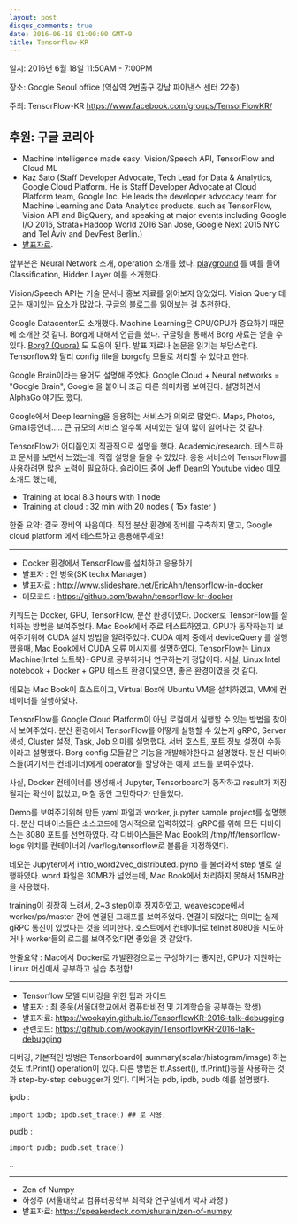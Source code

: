 ```yaml
---
layout: post
disqus_comments: true
date: 2016-06-18 01:00:00 GMT+9
title: Tensorflow-KR
---
```


일시: 2016년 6월 18일 11:50AM - 7:00PM

장소: Google Seoul office (역삼역 2번출구 강남 파이낸스 센터 22층)

주최: TensorFlow-KR https://www.facebook.com/groups/TensorFlowKR/ 

후원: 구글 코리아
------------------------------------------------------------------------------

- Machine Intelligence made easy: Vision/Speech API, TensorFlow and Cloud ML  
- Kaz Sato (Staff Developer Advocate, Tech Lead for Data & Analytics, Google Cloud Platform. He  is Staff Developer Advocate at Cloud Platform team, Google Inc. He leads the developer advocacy team for Machine Learning and Data Analytics products, such as TensorFlow, Vision API and BigQuery, and speaking at major events including Google I/O 2016, Strata+Hadoop World 2016 San Jose, Google Next 2015 NYC and Tel Aviv and DevFest Berlin.)
- [발표자료](http://sssslide.com/speakerdeck.com/kazunori279/machine-intelligence-made-easy).

앞부분은 Neural Network 소개, operation 소개를 했다. [playground](http://playground.tensorflow.org/) 를 예를 들어 Classification, Hidden Layer 예를 소개했다. 

Vision/Speech API는 기술 문서나 홍보 자료를 읽어보지 않았었다. Vision Query 데모는 재미있는 요소가 많았다.
[구글의 블로그](https://cloud.google.com/blog/big-data/2016/05/explore-the-galaxy-of-images-with-cloud-vision-api)를 읽어보는 걸 추천한다.

Google Datacenter도 소개했다. Machine Learning은 CPU/GPU가 중요하기 때문에 소개한 것 같다.
Borg에 대해서 언급을 했다. 구글링을 통해서 Borg 자료는 얻을 수 있다. [Borg? (Quora)](https://www.quora.com/What-is-Borg-at-Google) 도 도움이 된다. 발표 자료나 논문을 읽기는 부담스럽다.
Tensorflow와 달리 config file을 borgcfg 모듈로 처리할 수 있다고 한다.

Google Brain이라는 용어도 설명해 주었다. Google Cloud + Neural networks = "Google Brain", Google 을 붙이니 조금 다른 의미처럼 보여진다. 설명하면서 AlphaGo 얘기도 했다.

Google에서 Deep learning을 응용하는 서비스가 의외로 많았다. Maps, Photos, Gmail등인데..... 큰 규모의 서비스 일수록 재미있는 일이 많이 일어나는 것 같다.

TensorFlow가 어디쯤인지 직관적으로 설명을 했다. Academic/research. 테스트하고 문서를 보면서 느꼈는데, 직접 설명을 들을 수 있었다. 응용 서비스에 TensorFlow를 사용하려면 많은 노력이 필요하다. 
슬라이드 중에 Jeff Dean의 Youtube video 데모 소개도 했는데, 

- Training at local 8.3 hours with 1 node
- Training at cloud : 32 min with 20 nodes ( 15x faster )

한줄 요약: 결국 장비의 싸움이다. 직접 분산 환경에 장비를 구축하지 말고, Google cloud platform 에서 테스트하고 응용해주세요!

------------------------------------------------------------------------------

- Docker 환경에서 TensorFlow를 설치하고 응용하기 
- 발표자 : 안 병욱(SK techx Manager)
- 발표자료 : http://www.slideshare.net/EricAhn/tensorflow-in-docker
- 데모코드 : https://github.com/bwahn/tensorflow-kr-docker

키워드는 Docker, GPU, TensorFlow, 분산 환경이였다.
Docker로 TensorFlow를 설치하는 방법을 보여주었다. 
Mac Book에서 주로 테스트하였고, GPU가 동작하는지 보여주기위해 CUDA 설치 방법을 알려주었다.
CUDA 예제 중에서 deviceQuery 를 실행했을때, Mac Book에서 CUDA 오류 메시지를 설명하였다. 
TensorFlow는 Linux Machine(Intel 노트북)+GPU로 공부하거나 연구하는게 정답이다.
사실, Linux Intel notebook + Docker + GPU 테스트 환경이였으면, 좋은 환경이였을 것 같다.

데모는 Mac Book이 호스트이고, Virtual Box에 Ubuntu VM을 설치하였고, VM에 컨테이너를 실행하였다.

TensorFlow를 Google Cloud Platform이 아닌 로컬에서 실행할 수 있는 방법을 찾아서 보여주었다. 
분산 환경에서 TensorFlow를 어떻게 실행할 수 있는지 gRPC, Server 생성, Cluster 설정, Task, Job 의미를 설명했다.
서버 호스트, 포트 정보 설정이 수동이라고 설명했다.
Borg config 모듈같은 기능을 개발해야한다고 설명했다.
분산 디바이스들(여기서는 컨테이너)에게 operator를 할당하는 예제 코드를 보여주었다.

사실, Docker 컨테이너를 생성해서 Jupyter, Tensorboard가 동작하고 result가 저장될지는 확신이 없었고, 
며칠 동안 고민하다가 만들었다.

Demo를 보여주기위해 만든 yaml 파일과 worker, jupyter sample project를 설명했다.
분산 디바이스들은 소스코드에 명시적으로 입력하였다.
gRPC를 위해 모든 디바이스는 8080 포트를 선언하였다.
각 디바이스들은 Mac Book의 /tmp/tf/tensorflow-logs 위치를 컨테이너의 /var/log/tensorflow로 볼륨을 지정하였다.

데모는 Jupyter에서 intro_word2vec_distributed.ipynb 를 불러와서 step 별로 실행하였다. 
word 파일은 30MB가 넘었는데, Mac Book에서 처리하지 못해서 15MB만을 사용했다. 

training이 굉장히 느려서, 2~3 step이후 정지하였고, weavescope에서 worker/ps/master 간에 연결된 그래프를 보여주었다.
연결이 되었다는 의미는 실제 gRPC 통신이 있었다는 것을 의미한다. 호스트에서 컨테이너로 telnet 8080을 시도하거나 worker들의 로그를 보여주었다면 좋았을 것 같았다.

한줄요약 : Mac에서 Docker로 개발환경으로는 구성하기는 좋지만, GPU가 지원하는 Linux 머신에서 공부하고 실습 추천함!

------------------------------------------------------------------------------

- Tensorflow 모델 디버깅을 위한 팁과 가이드
- 발표자 : 최 종욱(서울대학교에서 컴퓨터비전 및 기계학습을 공부하는 학생)
- 발표자료: https://wookayin.github.io/TensorflowKR-2016-talk-debugging
- 관련코드: https://github.com/wookayin/TensorflowKR-2016-talk-debugging

디버깅, 기본적인 방벙은 Tensorboard에 summary(scalar/histogram/image) 하는 것도 tf.Print() operation이 있다.
다른 방법은 tf.Assert(), tf.Print()등을 사용하는 것과 step-by-step debugger가 있다.
디버거는 pdb, ipdb, pudb 예를 설명했다.

ipdb :
```
import ipdb; ipdb.set_trace() ## 로 사용.
```

pudb :
```
import pudb; pudb.set_trace() 
```
..

------------------------------------------------------------------------------

- Zen of Numpy 
- 하성주 (서울대학교 컴퓨터공학부 최적화 연구실에서 박사 과정 )
- 발표자료: https://speakerdeck.com/shurain/zen-of-numpy


